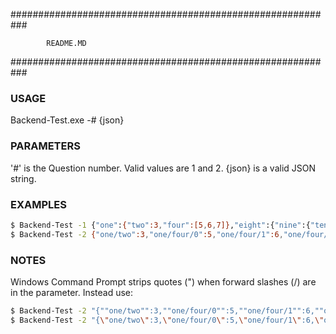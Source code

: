###########################################################

			README.MD								

###########################################################

### USAGE
Backend-Test.exe -# {json}

### PARAMETERS
'#' is the Question number. Valid values are 1 and 2.
{json} is a valid JSON string.

### EXAMPLES
```sh
$ Backend-Test -1 {"one":{"two":3,"four":[5,6,7]},"eight":{"nine":{"ten":11}}}
$ Backend-Test -2 {"one/two":3,"one/four/0":5,"one/four/1":6,"one/four/2":7,"eight/nine/ten":11}
```

### NOTES
Windows Command Prompt strips quotes (") when forward slashes (/) are in the parameter. Instead use:
```sh
$ Backend-Test -2 "{""one/two"":3,""one/four/0"":5,""one/four/1"":6,""one/four/2"":7,""eight/nine/ten"":11}" or
$ Backend-Test -2 "{\"one/two\":3,\"one/four/0\":5,\"one/four/1\":6,\"one/four/2\":7,\"eight/nine/ten\":11}"
```